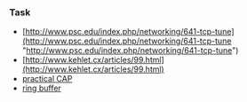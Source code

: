 ### Task
- [http://www.psc.edu/index.php/networking/641-tcp-tune](http://www.psc.edu/index.php/networking/641-tcp-tune "http://www.psc.edu/index.php/networking/641-tcp-tune")
- [http://www.kehlet.cx/articles/99.html](http://www.kehlet.cx/articles/99.html)
- [practical CAP](http://blog.cloudera.com/blog/2010/04/cap-confusion-problems-with-partition-tolerance/)
- [ring buffer](https://www.google.com.hk/patents/US8099546)
